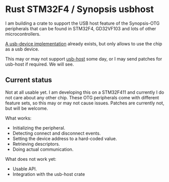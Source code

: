 # Rust STM32F4 / Synopsis usbhost

I am building a crate to support the USB host feature of the Synopsis-OTG peripherals
that can be found in STM32F4, GD32VF103 and lots of other microcontrollers.

[A usb-device implementation](https://crates.io/crates/synopsys-usb-otg) already exists,
but only allows to use the chip as a usb device.

This may or may not support [usb-host](https://crates.io/crates/usb-host) some day,
or I may send patches for usb-host if required. We will see.

## Current status

Not at all usable yet. I am developing this on a STM32F411 and currently I do not care
about any other chip. These OTG peripherals come with different feature sets, so this
may or may not cause issues. Patches are currently not, but will be welcome.

What works:

  - Initializing the peripheral.
  - Detecting connect and disconnect events.
  - Setting the device address to a hard-coded value.
  - Retrieving descriptors.
  - Doing actual communication.

What does not work yet:
  - Usable API.
  - Integration with the usb-host crate


